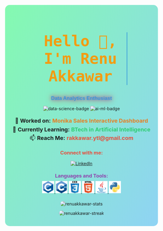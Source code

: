 <!-- Fancy Gradient Background -->
<div style="background: linear-gradient(120deg, #84fab0 0%, #8fd3f4 100%); padding: 20px; border-radius: 15px;">
  
  <!-- Typing animation for name -->
  <h1 align="center" style="font-family: 'Lucida Console', Monaco, monospace; font-size: 50px; color: #f39c12;">
    <span style="display:inline-block; border-right: 2px solid #3498db; padding-right:5px; animation: typing 4s steps(22), blink-caret 0.75s step-end infinite;">Hello 👋, I'm Renu Akkawar</span>
  </h1>

  <!-- Subheading with glow effect -->
  <h3 align="center" style="font-family: 'Arial Black', Gadget, sans-serif; color:#3498db; text-shadow: 0 0 10px #8e44ad, 0 0 20px #e74c3c;">Data Analytics Enthusiast</h3>

  <!-- Animated badges -->
  <p align="center">
    <img src="https://img.shields.io/badge/Data%20Science-enthusiast-blue?style=for-the-badge&logo=data:image/svg+xml;base64" alt="data-science-badge"/>
    <img src="https://img.shields.io/badge/AI%20%26%20ML-learning-yellow?style=for-the-badge&logo=artificial-intelligence" alt="ai-ml-badge"/>
  </p>

  <!-- Interactive Info Section -->
  <p align="center" style="font-size: 18px; line-height: 1.6;">
    🔭 <strong>Worked on:</strong> <span style="font-weight: bold; color:#e67e22;">Monika Sales Interactive Dashboard</span><br>
    🌱 <strong>Currently Learning:</strong> <span style="font-weight: bold; color:#2ecc71;">BTech in Artificial Intelligence</span><br>
    📫 <strong>Reach Me:</strong> <a href="mailto:rakkawar.ytl@gmail.com" style="color:#e74c3c; text-decoration:none; font-weight: bold;">rakkawar.ytl@gmail.com</a>
  </p>

  <!-- Social Connect with hover animation -->
  <h3 align="center" style="color:#e74c3c;">Connect with me:</h3>
  <p align="center">
    <a href="https://linkedin.com/in/renu-akkawar-b84180268/" target="_blank">
      <img src="https://img.shields.io/badge/LinkedIn-0077B5?style=for-the-badge&logo=linkedin&logoColor=white" alt="LinkedIn" style="transition: transform 0.3s;"/>
    </a>
  </p>

  <!-- Cool Animating Language & Tools Section -->
  <h3 align="center" style="color:#8e44ad;">Languages and Tools:</h3>
  <p align="center" style="animation: floatIcons 6s ease-in-out infinite;">
    <a href="https://www.cprogramming.com/" target="_blank">
      <img src="https://raw.githubusercontent.com/devicons/devicon/master/icons/c/c-original.svg" alt="c" width="40" height="40"/>
    </a>
    <a href="https://www.w3schools.com/cpp/" target="_blank">
      <img src="https://raw.githubusercontent.com/devicons/devicon/master/icons/cplusplus/cplusplus-original.svg" alt="cplusplus" width="40" height="40"/>
    </a>
    <a href="https://www.w3schools.com/css/" target="_blank">
      <img src="https://raw.githubusercontent.com/devicons/devicon/master/icons/css3/css3-original-wordmark.svg" alt="css3" width="40" height="40"/>
    </a>
    <a href="https://www.w3.org/html/" target="_blank">
      <img src="https://raw.githubusercontent.com/devicons/devicon/master/icons/html5/html5-original-wordmark.svg" alt="html5" width="40" height="40"/>
    </a>
    <a href="https://www.java.com" target="_blank">
      <img src="https://raw.githubusercontent.com/devicons/devicon/master/icons/java/java-original.svg" alt="java" width="40" height="40"/>
    </a>
    <a href="https://www.python.org" target="_blank">
      <img src="https://raw.githubusercontent.com/devicons/devicon/master/icons/python/python-original.svg" alt="python" width="40" height="40"/>
    </a>
  </p>

  <!-- Fancy GitHub Stats -->
  <p align="center">
    <img src="https://github-readme-stats.vercel.app/api?username=renuakkawar&show_icons=true&theme=radical&hide_border=true" alt="renuakkawar-stats" style="border-radius:15px;"/>
  </p>
  
  <p align="center">
    <img src="https://github-readme-streak-stats.herokuapp.com/?user=renuakkawar&theme=radical&hide_border=true" alt="renuakkawar-streak" style="border-radius:15px;"/>
  </p>
</div>

<!-- CSS for Animations and Effects -->
<style>
  @keyframes typing {
    from { width: 0; }
    to { width: 100%; }
  }
  @keyframes blink-caret {
    50% { border-color: transparent; }
  }
  @keyframes floatIcons {
    0% { transform: translateY(0px); }
    50% { transform: translateY(-10px); }
    100% { transform: translateY(0px); }
  }
  a:hover img {
    transform: scale(1.1);
  }
</style>
